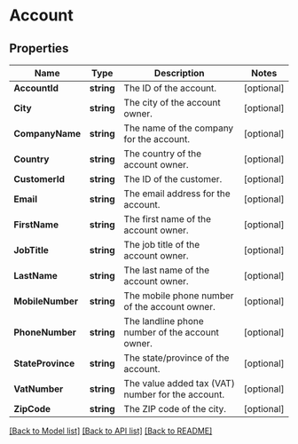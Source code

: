 # Account

## Properties

Name | Type | Description | Notes
------------ | ------------- | ------------- | -------------
**AccountId** | **string** | The ID of the account. | [optional] 
**City** | **string** | The city of the account owner. | [optional] 
**CompanyName** | **string** | The name of the company for the account. | [optional] 
**Country** | **string** | The country of the account owner. | [optional] 
**CustomerId** | **string** | The ID of the customer. | [optional] 
**Email** | **string** | The email address for the account. | [optional] 
**FirstName** | **string** | The first name of the account owner. | [optional] 
**JobTitle** | **string** | The job title of the account owner. | [optional] 
**LastName** | **string** | The last name of the account owner. | [optional] 
**MobileNumber** | **string** | The mobile phone number of the account owner. | [optional] 
**PhoneNumber** | **string** | The landline phone number of the account owner. | [optional] 
**StateProvince** | **string** | The state/province of the account. | [optional] 
**VatNumber** | **string** | The value added tax (VAT) number for the account. | [optional] 
**ZipCode** | **string** | The ZIP code of the city. | [optional] 

[[Back to Model list]](../README.md#documentation-for-models) [[Back to API list]](../README.md#documentation-for-api-endpoints) [[Back to README]](../README.md)


